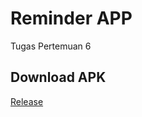 # Reminder APP

Tugas Pertemuan 6

## Download APK

[Release](https://github.com/nurazizUGM/PPPB_06_Reminder/releases)